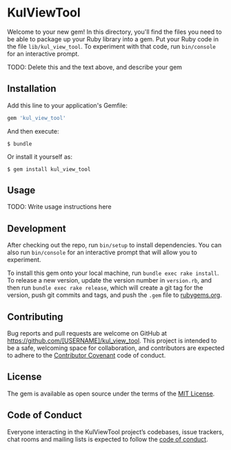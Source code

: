 # KulViewTool

Welcome to your new gem! In this directory, you'll find the files you need to be able to package up your Ruby library into a gem. Put your Ruby code in the file `lib/kul_view_tool`. To experiment with that code, run `bin/console` for an interactive prompt.

TODO: Delete this and the text above, and describe your gem

## Installation

Add this line to your application's Gemfile:

```ruby
gem 'kul_view_tool'
```

And then execute:

    $ bundle

Or install it yourself as:

    $ gem install kul_view_tool

## Usage

TODO: Write usage instructions here

## Development

After checking out the repo, run `bin/setup` to install dependencies. You can also run `bin/console` for an interactive prompt that will allow you to experiment.

To install this gem onto your local machine, run `bundle exec rake install`. To release a new version, update the version number in `version.rb`, and then run `bundle exec rake release`, which will create a git tag for the version, push git commits and tags, and push the `.gem` file to [rubygems.org](https://rubygems.org).

## Contributing

Bug reports and pull requests are welcome on GitHub at https://github.com/[USERNAME]/kul_view_tool. This project is intended to be a safe, welcoming space for collaboration, and contributors are expected to adhere to the [Contributor Covenant](http://contributor-covenant.org) code of conduct.

## License

The gem is available as open source under the terms of the [MIT License](https://opensource.org/licenses/MIT).

## Code of Conduct

Everyone interacting in the KulViewTool project’s codebases, issue trackers, chat rooms and mailing lists is expected to follow the [code of conduct](https://github.com/[USERNAME]/kul_view_tool/blob/master/CODE_OF_CONDUCT.md).
